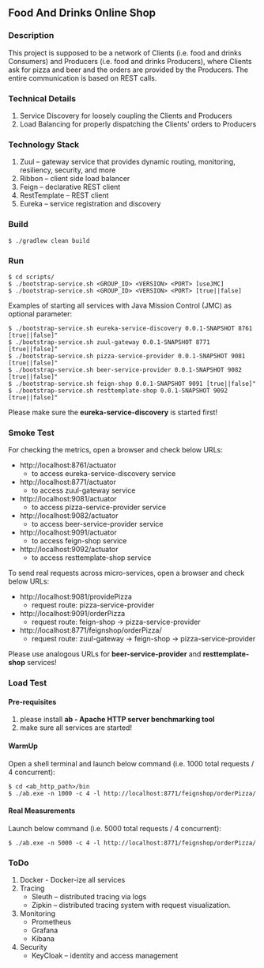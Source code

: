 ## Food And Drinks Online Shop

### Description

This project is supposed to be a network of Clients (i.e. food and drinks Consumers) and Producers (i.e. food and drinks Producers), where Clients ask for pizza and beer and the orders are provided by the Producers.
The entire communication is based on REST calls.

### Technical Details

1. Service Discovery for loosely coupling the Clients and Producers
2. Load Balancing for properly dispatching the Clients' orders to Producers

### Technology Stack

1. Zuul –  gateway service that provides dynamic routing, monitoring, resiliency, security, and more
2. Ribbon – client side load balancer
3. Feign – declarative REST client
4. RestTemplate – REST client
5. Eureka – service registration and discovery

### Build

```
$ ./gradlew clean build
```

### Run

```
$ cd scripts/
$ ./bootstrap-service.sh <GROUP_ID> <VERSION> <PORT> [useJMC]
$ ./bootstrap-service.sh <GROUP_ID> <VERSION> <PORT> [true||false]
```

Examples of starting all services with Java Mission Control (JMC) as optional parameter:
```
$ ./bootstrap-service.sh eureka-service-discovery 0.0.1-SNAPSHOT 8761 [true||false]"
$ ./bootstrap-service.sh zuul-gateway 0.0.1-SNAPSHOT 8771 [true||false]"
$ ./bootstrap-service.sh pizza-service-provider 0.0.1-SNAPSHOT 9081 [true||false]"
$ ./bootstrap-service.sh beer-service-provider 0.0.1-SNAPSHOT 9082 [true||false]"
$ ./bootstrap-service.sh feign-shop 0.0.1-SNAPSHOT 9091 [true||false]"
$ ./bootstrap-service.sh resttemplate-shop 0.0.1-SNAPSHOT 9092 [true||false]"
```

Please make sure the **eureka-service-discovery** is started first!

### Smoke Test

For checking the metrics, open a browser and check below URLs:
+ http://localhost:8761/actuator
    - to access eureka-service-discovery service
+ http://localhost:8771/actuator
    - to access zuul-gateway service
+ http://localhost:9081/actuator
    - to access pizza-service-provider service
+ http://localhost:9082/actuator
    - to access beer-service-provider service
+ http://localhost:9091/actuator
    - to access feign-shop service
+ http://localhost:9092/actuator
    - to access resttemplate-shop service

To send real requests across micro-services, open a browser and check below URLs:
+ http://localhost:9081/providePizza
    - request route: pizza-service-provider
+ http://localhost:9091/orderPizza
    - request route: feign-shop -> pizza-service-provider
+ http://localhost:8771/feignshop/orderPizza/
    - request route: zuul-gateway -> feign-shop -> pizza-service-provider
    
Please use analogous URLs for **beer-service-provider** and **resttemplate-shop** services!

### Load Test

#### Pre-requisites

1. please install **ab - Apache HTTP server benchmarking tool**
2. make sure all services are started!

#### WarmUp

Open a shell terminal and launch below command (i.e. 1000 total requests / 4 concurrent):
```
$ cd <ab_http_path>/bin
$ ./ab.exe -n 1000 -c 4 -l http://localhost:8771/feignshop/orderPizza/
```

#### Real Measurements

Launch below command (i.e. 5000 total requests / 4 concurrent):
```
$ ./ab.exe -n 5000 -c 4 -l http://localhost:8771/feignshop/orderPizza/
```

### ToDo

1. Docker - Docker-ize all services
2. Tracing
    - Sleuth – distributed tracing via logs
    - Zipkin – distributed tracing system with request visualization.
3. Monitoring
    - Prometheus
    - Grafana
    - Kibana
4. Security
    - KeyCloak – identity and access management
